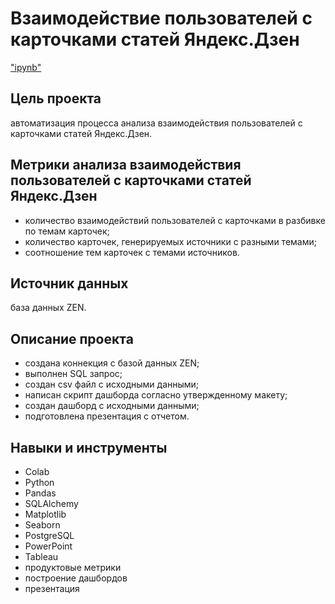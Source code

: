 # Взаимодействие пользователей с карточками статей Яндекс.Дзен
["ipynb"]('https://github.com/VeraNovich/Yandex.Praktikum_DA_projects/blob/main/12_Анализ%20пользовательского%20взаимодействия%20с%20карточками%20статей%20Яндекс.Дзен/12_данные.ipynb')

## Цель проекта
автоматизация процесса анализа взаимодействия пользователей с карточками статей Яндекс.Дзен.

## Метрики анализа взаимодействия пользователей с карточками статей Яндекс.Дзен
- количество взаимодействий пользователей с карточками в разбивке по темам карточек;
- количество карточек, генерируемых источники с разными темами;
- соотношение тем карточек с темами источников.
 
## Источник данных
база данных ZEN.

## Описание проекта
- создана коннекция с базой данных ZEN;
- выполнен SQL запрос;
- создан csv файл с исходными данными;
- написан скрипт дашборда согласно утвержденному макету;
- создан дашборд с исходными данными;
- подготовлена презентация с отчетом.

## Навыки и инструменты
* Colab
* Python
* Pandas
* SQLAlchemy
* Matplotlib
* Seaborn
* PostgreSQL
* PowerPoint
* Tableau
* продуктовые метрики
* построение дашбордов
* презентация
